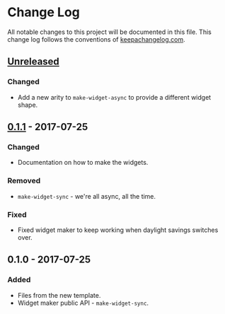 # Change Log
All notable changes to this project will be documented in this file. This change log follows the conventions of [keepachangelog.com](http://keepachangelog.com/).

## [Unreleased]
### Changed
- Add a new arity to `make-widget-async` to provide a different widget shape.

## [0.1.1] - 2017-07-25
### Changed
- Documentation on how to make the widgets.

### Removed
- `make-widget-sync` - we're all async, all the time.

### Fixed
- Fixed widget maker to keep working when daylight savings switches over.

## 0.1.0 - 2017-07-25
### Added
- Files from the new template.
- Widget maker public API - `make-widget-sync`.

[Unreleased]: https://github.com/your-name/fulcro-graphql/compare/0.1.1...HEAD
[0.1.1]: https://github.com/your-name/fulcro-graphql/compare/0.1.0...0.1.1
